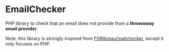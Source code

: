 # EmailChecker

PHP library to check that an email does not provide from a **throwaway email provider**.

Note: this library is strongly inspired from [FGRibreau/mailchecker](https://github.com/FGRibreau/mailchecker),
except it only focuses on PHP.
